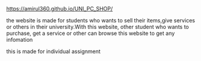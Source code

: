 https://amirul360.github.io/UNI_PC_SHOP/

the website is made for students who wants to sell their items,give services or others in their university.With this website, other student who wants to purchase, get a service or other can browse this website to get any infomation

this is made for individual assignment
